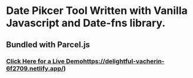 # Date Pikcer Tool Written with Vanilla Javascript and Date-fns library. 
## Bundled with Parcel.js
### [Click Here for a Live Demo](https://delightful-vacherin-6f2709.netlify.app/)https://delightful-vacherin-6f2709.netlify.app/)
